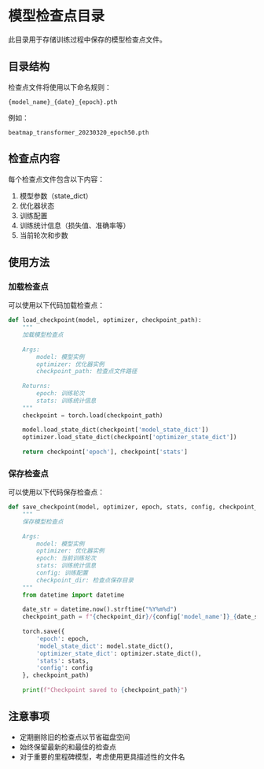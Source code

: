 # 模型检查点目录

此目录用于存储训练过程中保存的模型检查点文件。

## 目录结构

检查点文件将使用以下命名规则：
```
{model_name}_{date}_{epoch}.pth
```

例如：
```
beatmap_transformer_20230320_epoch50.pth
```

## 检查点内容

每个检查点文件包含以下内容：

1. 模型参数（state_dict）
2. 优化器状态
3. 训练配置
4. 训练统计信息（损失值、准确率等）
5. 当前轮次和步数

## 使用方法

### 加载检查点

可以使用以下代码加载检查点：

```python
def load_checkpoint(model, optimizer, checkpoint_path):
    """
    加载模型检查点
    
    Args:
        model: 模型实例
        optimizer: 优化器实例
        checkpoint_path: 检查点文件路径
        
    Returns:
        epoch: 训练轮次
        stats: 训练统计信息
    """
    checkpoint = torch.load(checkpoint_path)
    
    model.load_state_dict(checkpoint['model_state_dict'])
    optimizer.load_state_dict(checkpoint['optimizer_state_dict'])
    
    return checkpoint['epoch'], checkpoint['stats']
```

### 保存检查点

可以使用以下代码保存检查点：

```python
def save_checkpoint(model, optimizer, epoch, stats, config, checkpoint_dir):
    """
    保存模型检查点
    
    Args:
        model: 模型实例
        optimizer: 优化器实例
        epoch: 当前训练轮次
        stats: 训练统计信息
        config: 训练配置
        checkpoint_dir: 检查点保存目录
    """
    from datetime import datetime
    
    date_str = datetime.now().strftime("%Y%m%d")
    checkpoint_path = f"{checkpoint_dir}/{config['model_name']}_{date_str}_epoch{epoch}.pth"
    
    torch.save({
        'epoch': epoch,
        'model_state_dict': model.state_dict(),
        'optimizer_state_dict': optimizer.state_dict(),
        'stats': stats,
        'config': config
    }, checkpoint_path)
    
    print(f"Checkpoint saved to {checkpoint_path}")
```

## 注意事项

- 定期删除旧的检查点以节省磁盘空间
- 始终保留最新的和最佳的检查点
- 对于重要的里程碑模型，考虑使用更具描述性的文件名 